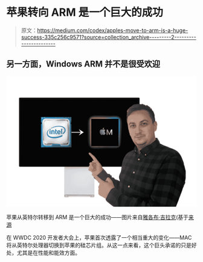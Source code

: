 # 苹果转向 ARM 是一个巨大的成功

> 原文：<https://medium.com/codex/apples-move-to-arm-is-a-huge-success-335c256c9571?source=collection_archive---------2----------------------->

## 另一方面，Windows ARM 并不是很受欢迎

![](img/929d03f0c4d75ef016e9247acd0f38f0.png)

苹果从英特尔转移到 ARM 是一个巨大的成功——图片来自[雅各布·吉拉克](https://jakubjirak.com)(基于[来源](https://www.youtube.com/watch?v=vqs_0W-MSB0)

在 WWDC 2020 开发者大会上，苹果首次透露了一个相当重大的变化——MAC 将从英特尔处理器切换到苹果的硅芯片组。从这一点来看，这个巨头承诺的只是好处，尤其是在性能和能效方面。